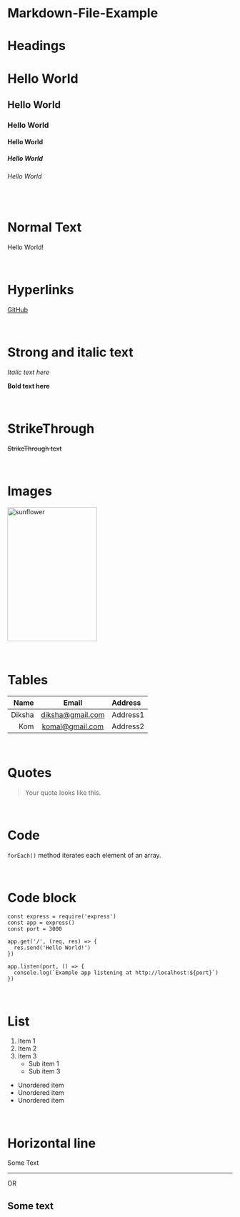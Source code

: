 # Markdown-File-Example

# Headings

# Hello World

## Hello World

### Hello World

#### Hello World

##### Hello World

###### Hello World

&nbsp;
# Normal Text

Hello World!

&nbsp;
# Hyperlinks

[GitHub](https://www.github.com "GitHub Home")

&nbsp;
# Strong and italic text

_Italic text here_

**Bold text here**  

&nbsp;
# StrikeThrough

~~StrikeThrough text~~  

&nbsp;
# Images
<img src="https://images.unsplash.com/photo-1597848212624-a19eb35e2651?ixlib=rb-1.2.1&ixid=MnwxMjA3fDB8MHxleHBsb3JlLWZlZWR8Mnx8fGVufDB8fHx8&w=1000&q=80" alt="sunflower" width="200" height="300"/>
<!-- ![Sunflower](https://images.unsplash.com/photo-1597848212624-a19eb35e2651?ixlib=rb-1.2.1&ixid=MnwxMjA3fDB8MHxleHBsb3JlLWZlZWR8Mnx8fGVufDB8fHx8&w=1000&q=80)   -->

&nbsp;
# Tables

| Name    | Email            | Address |
| -------: | :----------------: | :-------- |
|Diksha|diksha@gmail.com|Address1|
|Kom|komal@gmail.com|Address2|

&nbsp;
# Quotes
>Your quote looks like this.

&nbsp;
# Code
`forEach()` method iterates each element of an array.

&nbsp;
# Code block
```
const express = require('express')
const app = express()
const port = 3000

app.get('/', (req, res) => {
  res.send('Hello World!')
})

app.listen(port, () => {
  console.log(`Example app listening at http://localhost:${port}`)
})
```

&nbsp;
# List
1. Item 1
2. Item 2
3. Item 3
   * Sub item 1
   * Sub item 3
* Unordered item
* Unordered item
* Unordered item

&nbsp;
# Horizontal line

Some Text
***

OR

Some text
---
